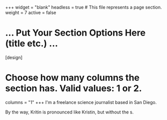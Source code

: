 +++
widget = "blank"
headless = true  # This file represents a page section.
weight = 7
active = false

# ... Put Your Section Options Here (title etc.) ...

[design]
  # Choose how many columns the section has. Valid values: 1 or 2.
  columns = "1"
+++
I'm a freelance science journalist based in San Diego. 

By the way, Kritin is pronounced like Kristin, but without the s. 
